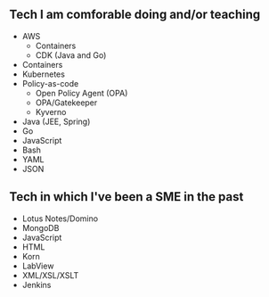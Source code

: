 ## Tech I am comforable doing and/or teaching

- AWS
  - Containers
  - CDK (Java and Go)
- Containers
- Kubernetes
- Policy-as-code
  - Open Policy Agent (OPA)
  - OPA/Gatekeeper
  - Kyverno
- Java (JEE, Spring)
- Go
- JavaScript
- Bash
- YAML
- JSON

## Tech in which I've been a SME in the past

- Lotus Notes/Domino
- MongoDB
- JavaScript
- HTML
- Korn
- LabView
- XML/XSL/XSLT
- Jenkins
